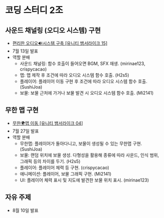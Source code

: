 # 코딩 스터디 2조
## 사운드 채널링 (오디오 시스템) 구현
* [편리한 오디오🔊시스템 구축 [유니티 뱀서라이크 15]](https://www.youtube.com/watch?v=YPEkpwPrmPk)
* 7월 13일 발표
* 역할 분배
  * 사운드 채널링: 함수 호출이 들어오면 BGM, SFX 재생. (mirinae123, crispycacao)
  * 맵: 맵 제작 후 조건에 따라 오디오 시스템 함수 호출. (H2s5)
  * 플레이어: 플레이어 이동 구현 후 조건에 따라 오디오 시스템 함수 호출. (SushiJoa)
  * 보물: 보물 근처에 가거나 보물 발견 시 오디오 시스템 함수 호출. (Mi2141)
## 무한 맵 구현
* [무한🌍맵 이동 [유니티 뱀서라이크 04]](https://www.youtube.com/watch?v=SNjgew0VhHY)
* 7월 27일 발표
* 역할 분배
  * 무한맵: 플레이어가 돌아다니고, 보물이 생성될 수 있는 무한맵 구현. (SushiJoa)
  * 보물: 랜덤 위치에 보물 생성. 다형성을 활용해 종류에 따라 사운드, 인식 범위, 그래픽 등의 차이를 두기. (H2s5)
  * 플레이어: 플레이어 체력 등 구현. (crispycacao)
  * 애니메이션: 플레이어, 보물 그래픽 구현. (Mi2141)
  * UI: 플레이어 체력 표시 및 지도에 발견한 보물 위치 표시. (mirinae123)
## 자유 주제
* 8월 10일 발표
